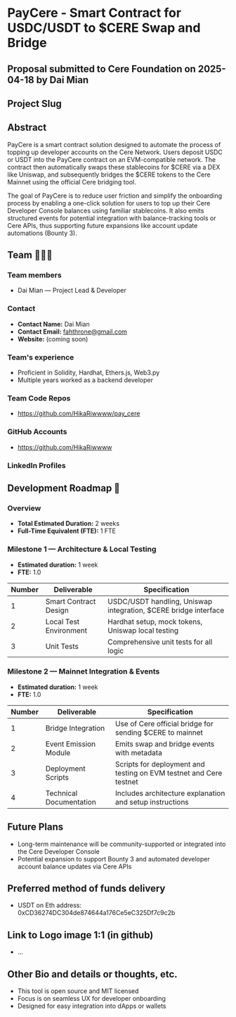 # PayCere - Smart Contract for USDC/USDT to $CERE Swap and Bridge

## Proposal submitted to Cere Foundation on 2025-04-18 by Dai Mian

## Project Slug


## Abstract
PayCere is a smart contract solution designed to automate the process of topping up developer accounts on the Cere Network. Users deposit USDC or USDT into the PayCere contract on an EVM-compatible network. The contract then automatically swaps these stablecoins for $CERE via a DEX like Uniswap, and subsequently bridges the $CERE tokens to the Cere Mainnet using the official Cere bridging tool.

The goal of PayCere is to reduce user friction and simplify the onboarding process by enabling a one-click solution for users to top up their Cere Developer Console balances using familiar stablecoins. It also emits structured events for potential integration with balance-tracking tools or Cere APIs, thus supporting future expansions like account update automations (Bounty 3).

## Team 🧑‍🤝‍🧑

### Team members
- Dai Mian  — Project Lead & Developer

### Contact
- **Contact Name:** Dai Mian
- **Contact Email:** fahthrone@gmail.com
- **Website:** (coming soon)

### Team's experience
- Proficient in Solidity, Hardhat, Ethers.js, Web3.py
- Multiple years worked as a backend developer

### Team Code Repos
- https://github.com/HikaRiwwww/pay_cere

### GitHub Accounts
- https://github.com/HikaRiwwww

### LinkedIn Profiles

## Development Roadmap :nut_and_bolt:

### Overview
- **Total Estimated Duration:** 2 weeks
- **Full-Time Equivalent (FTE):** 1 FTE

### Milestone 1 — Architecture & Local Testing
- **Estimated duration:** 1 week
- **FTE:** 1.0

| Number | Deliverable                    | Specification                                                                 |
|--------|--------------------------------|-------------------------------------------------------------------------------|
| 1      | Smart Contract Design          | USDC/USDT handling, Uniswap integration, $CERE bridge interface               |
| 2      | Local Test Environment         | Hardhat setup, mock tokens, Uniswap local testing                             |
| 3      | Unit Tests                     | Comprehensive unit tests for all logic                                        |

### Milestone 2 — Mainnet Integration & Events
- **Estimated duration:** 1 week
- **FTE:** 1.0

| Number | Deliverable                    | Specification                                                                 |
|--------|--------------------------------|-------------------------------------------------------------------------------|
| 1      | Bridge Integration             | Use of Cere official bridge for sending $CERE to mainnet                      |
| 2      | Event Emission Module          | Emits swap and bridge events with metadata                                   |
| 3      | Deployment Scripts             | Scripts for deployment and testing on EVM testnet and Cere testnet            |
| 4      | Technical Documentation        | Includes architecture explanation and setup instructions                      |

## Future Plans
- Long-term maintenance will be community-supported or integrated into the Cere Developer Console
- Potential expansion to support Bounty 3 and automated developer account balance updates via Cere APIs

## Preferred method of funds delivery
- USDT on Eth address: 0xCD36274DC304de874644a176Ce5eC325Df7c9c2b

## Link to Logo image 1:1 (in github)
- ...

## Other Bio and details or thoughts, etc.
- This tool is open source and MIT licensed
- Focus is on seamless UX for developer onboarding
- Designed for easy integration into dApps or wallets

